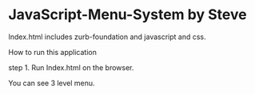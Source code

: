 # JavaScript-Menu-System by Steve

Index.html includes zurb-foundation and javascript and css.

How to run this application

step 1. Run Index.html on the browser.

You can see 3 level menu.
